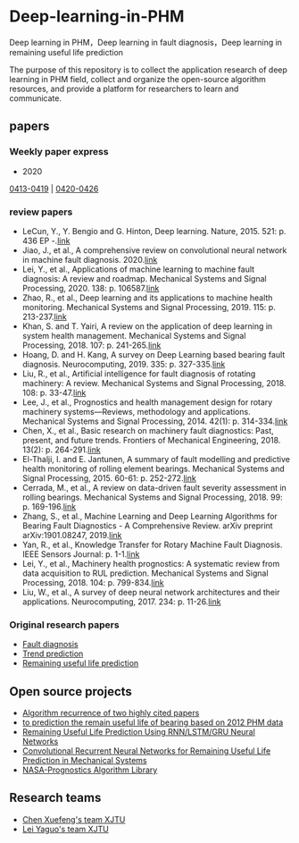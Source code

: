 # Deep-learning-in-PHM
Deep learning in PHM，Deep learning in fault diagnosis，Deep learning in remaining useful life prediction

The purpose of this repository is to collect the application research of deep learning in PHM field, collect and organize the open-source algorithm resources, and provide a platform for researchers to learn and communicate.

## papers

### Weekly paper express
- 2020 

[0413-0419](/doc/2020/0413.md)    |    [0420-0426](/doc/2020/0420.md)

### review papers
-	LeCun, Y., Y. Bengio and G. Hinton, Deep learning. Nature, 2015. 521: p. 436
EP  -.[link](https://www.nature.com/articles/nature14539)
-	Jiao, J., et al., A comprehensive review on convolutional neural network in machine fault diagnosis. 2020.[link](https://arxiv.org/abs/2002.07605)
- Lei, Y., et al., Applications of machine learning to machine fault diagnosis: A review and roadmap. Mechanical Systems and Signal Processing, 2020. 138: p. 106587.[link](https://www.sciencedirect.com/science/article/pii/S0888327019308088?via%3Dihub)
- Zhao, R., et al., Deep learning and its applications to machine health monitoring. Mechanical Systems and Signal Processing, 2019. 115: p. 213-237.[link](https://www.sciencedirect.com/science/article/pii/S0888327018303108)
-  Khan, S. and T. Yairi, A review on the application of deep learning in system health management. Mechanical Systems and Signal Processing, 2018. 107: p. 241-265.[link](https://www.sciencedirect.com/science/article/pii/S0888327017306064)
- Hoang, D. and H. Kang, A survey on Deep Learning based bearing fault diagnosis. Neurocomputing, 2019. 335: p. 327-335.[link](https://www.sciencedirect.com/science/article/pii/S0925231218312657)
- Liu, R., et al., Artificial intelligence for fault diagnosis of rotating machinery: A review. Mechanical Systems and Signal Processing, 2018. 108: p. 33-47.[link](https://www.sciencedirect.com/science/article/pii/S0888327018300748)
- Lee, J., et al., Prognostics and health management design for rotary machinery systems—Reviews, methodology and applications. Mechanical Systems and Signal Processing, 2014. 42(1): p. 314-334.[link](https://www.sciencedirect.com/science/article/pii/S0888327013002860)
-  Chen, X., et al., Basic research on machinery fault diagnostics: Past, present, and future trends. Frontiers of Mechanical Engineering, 2018. 13(2): p. 264-291.[link](https://link.springer.com/article/10.1007%2Fs11465-018-0472-3)
-  El-Thalji, I. and E. Jantunen, A summary of fault modelling and predictive health monitoring of rolling element bearings. Mechanical Systems and Signal Processing, 2015. 60-61: p. 252-272.[link](https://www.sciencedirect.com/science/article/pii/S0888327015000813?via%3Dihub)
- Cerrada, M., et al., A review on data-driven fault severity assessment in rolling bearings. Mechanical Systems and Signal Processing, 2018. 99: p. 169-196.[link](https://www.sciencedirect.com/science/article/pii/S0888327017303242)
- Zhang, S., et al., Machine Learning and Deep Learning Algorithms for Bearing Fault Diagnostics - A Comprehensive Review. arXiv preprint arXiv:1901.08247, 2019.[link](https://arxiv.org/abs/1901.08247)
- Yan, R., et al., Knowledge Transfer for Rotary Machine Fault Diagnosis. IEEE Sensors Journal: p. 1-1.[link](https://ieeexplore.ieee.org/document/8880697)
- Lei, Y., et al., Machinery health prognostics: A systematic review from data acquisition to RUL prediction. Mechanical Systems and Signal Processing, 2018. 104: p. 799-834.[link](https://www.sciencedirect.com/science/article/pii/S0888327017305988)
-	Liu, W., et al., A survey of deep neural network architectures and their applications. Neurocomputing, 2017. 234: p. 11-26.[link](https://doi.org/10.1016/j.neucom.2016.12.038)




### Original research papers

- [Fault diagnosis](./doc/FD.md)
- [Trend prediction](./doc/TD.md)
- [Remaining useful life prediction](./doc/RULP.md)


## Open source projects
- [Algorithm recurrence of two highly cited papers](https://github.com/AiZhanghan/deep-learning-fault-diagnosis)
- [to prediction the remain useful life of bearing based on 2012 PHM data](https://github.com/ddrrrr/projectRUL)
- [Remaining Useful Life Prediction Using RNN/LSTM/GRU Neural Networks](https://github.com/lankuohsing/Remaining-Useful-Life-Prediction-RNN)
- [Convolutional Recurrent Neural Networks for Remaining Useful Life Prediction in Mechanical Systems](https://github.com/nicolasoyharcabal/ConvRNN_for_RUL_estimation)
- [NASA-Prognostics Algorithm Library](https://github.com/nasa/PrognosticsAlgorithmLibrary)


## Research teams
- [Chen Xuefeng's team XJTU](http://gr.xjtu.edu.cn/web/chenxf/1)
- [Lei Yaguo's team XJTU](http://gr.xjtu.edu.cn/web/yaguolei/research;jsessionid=BB8D3BEF8C8D431E9962790085F019EF)


